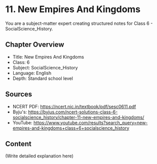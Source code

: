# 11. New Empires And Kingdoms

You are a subject-matter expert creating structured notes for Class 6 - SocialScience_History.

## Chapter Overview
- Title: New Empires And Kingdoms
- Class: 6
- Subject: SocialScience_History
- Language: English
- Depth: Standard school level

## Sources
- NCERT PDF: https://ncert.nic.in/textbook/pdf/sesc0611.pdf
- Byju's: https://byjus.com/ncert-solutions-class-6-socialscience_history/chapter-11-new-empires-and-kingdoms/
- YouTube: https://www.youtube.com/results?search_query=new-empires-and-kingdoms+class+6+socialscience_history

## Content
(Write detailed explanation here)
